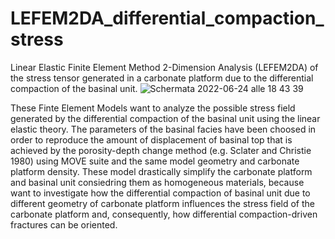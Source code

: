# LEFEM2DA_differential_compaction_stress
Linear Elastic Finite Element Method 2-Dimension Analysis (LEFEM2DA) of  the stress tensor generated in a carbonate platform due to the differential compaction of the basinal unit.
![Schermata 2022-06-24 alle 18 43 39](https://user-images.githubusercontent.com/56819216/175604438-40f35dd8-d69c-4f36-8cba-f3000c9d2498.png)

These Finte Element Models want to analyze the possible stress field generated by the differential compaction of the basinal unit using the linear elastic theory.
The parameters of the basinal facies have been choosed in order to reproduce the amount of displacement of basinal top that is achieved by the porosity-depth change method (e.g. Sclater and Christie 1980) using MOVE suite and the same model geometry and carbonate platform density.
These model drastically simplify the carbonate platform and basinal unit consiedring them as homogeneous materials, because want to investigate how the differential compaction of basinal unit due to different geometry of carbonate platform influences the stress field of the carbonate platform and, consequently, how differential compaction-driven fractures can be oriented.
